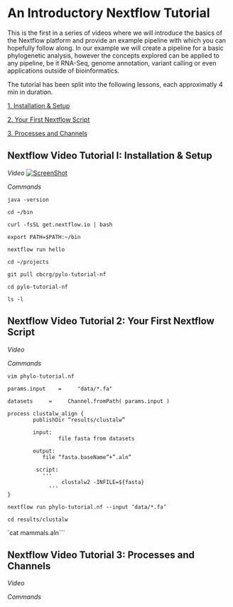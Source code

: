 # An Introductory Nextflow Tutorial

This is the first in a series of videos where we will introduce the basics of the Nextflow platform and provide an example pipeline with which you can hopefully follow along. In our example we will create a pipeline for a basic phylogenetic analysis, however the concepts explored can be applied to any pipeline, be it RNA-Seq, genome annotation, variant calling or even applications outside of bioinformatics.

The tutorial has been split into the following lessons, each approximatly 4 min in duration.

[1. Installation & Setup](https://github.com/skptic/phylo-tutorial-nf/blob/master/README.md#nextflow-video-tutorial-i-installation--setup)

[2. Your First Nextflow Script](https://github.com/skptic/phylo-tutorial-nf/blob/master/README.md#nextflow-video-tutorial-2-your-first-nextflow-script)

[3. Processes and Channels](https://github.com/skptic/phylo-tutorial-nf/blob/master/README.md#nextflow-video-tutorial-3-processes-and-channels)

## Nextflow Video Tutorial I: Installation & Setup

*Video*
[![ScreenShot](https://raw.github.com/skptic/phylo-tutorial-nf/master/resources/VideoScreen.png)](https://www.dropbox.com/s/zi5wm13s8gh86kk/Nextflow%20Tutorial%20-%20Pilot%20Episode.mp4?dl=0)


*Commands*

```
java -version

cd ~/bin 

curl -fsSL get.nextflow.io | bash

export PATH=$PATH:~/bin

nextflow run hello

cd ~/projects

git pull cbcrg/pylo-tutorial-nf

cd pylo-tutorial-nf

ls -l
```


## Nextflow Video Tutorial 2: Your First Nextflow Script

*Video*

*Commands*

`vim phylo-tutorial.nf`

```
params.input    =     "data/*.fa"

datasets     =     Channel.fromPath( params.input )

process clustalw_align {
        publishDir “results/clustalw”

        input:
    		    file fasta from datasets
        
        output:
           file “fasta.baseName”+”.aln”
	
         script:
  		   '''
		         clustalw2 -INFILE=${fasta}
		     '''
}
```

`nextflow run phylo-tutorial.nf --input ‘data/*.fa’`

`cd results/clustalw`

`cat mammals.aln```


## Nextflow Video Tutorial 3: Processes and Channels

*Video*

*Commands*
```

```
